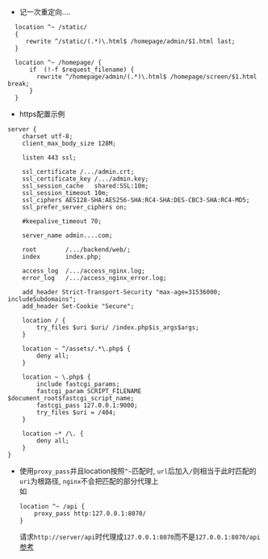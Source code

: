 * 记一次重定向....
```
  location ^~ /static/
  {
     rewrite ^/static/(.*)\.html$ /homepage/admin/$1.html last;
  }
  
  location ^~ /homepage/ {
      if  (!-f $request_filename) {
        rewrite ^/homepage/admin/(.*)\.html$ /homepage/screen/$1.html break;
      }
  }
  ```
  
* https配置示例
```
server {
    charset utf-8;
    client_max_body_size 128M;

    listen 443 ssl;

    ssl_certificate /.../admin.crt;
    ssl_certificate_key /.../admin.key;
    ssl_session_cache   shared:SSL:10m;
    ssl_session_timeout 10m;
    ssl_ciphers AES128-SHA:AES256-SHA:RC4-SHA:DES-CBC3-SHA:RC4-MD5;
    ssl_prefer_server_ciphers on;

    #keepalive_timeout 70;

    server_name admin....com;

    root        /.../backend/web/;
    index       index.php;

    access_log  /.../access_nginx.log;
    error_log   /.../access_nginx_error.log;

    add_header Strict-Transport-Security "max-age=31536000; includeSubdomains";
    add_header Set-Cookie "Secure";
	
    location / {
        try_files $uri $uri/ /index.php$is_args$args;
    }

    location ~ ^/assets/.*\.php$ {
        deny all;
    }

    location ~ \.php$ {
        include fastcgi_params;
        fastcgi_param SCRIPT_FILENAME $document_root$fastcgi_script_name;
        fastcgi_pass 127.0.0.1:9000;
        try_files $uri = /404;
    }

    location ~* /\. {
        deny all;
    }
}
```

* 使用`proxy_pass`并且location按照`^~`匹配时, `url`后加入`/`则相当于此时匹配的`uri`为根路径, `nginx`不会把匹配的部分代理上  
    如
    ```$xslt
    location ^~ /api {
        proxy_pass http:127.0.0.1:8070/
    }
    ```
    请求`http://server/api`时代理成`127.0.0.1:8070`而不是`127.0.0.1:8070/api`  
    [参考](http://www.cnblogs.com/AloneSword/p/3673829.html)
    